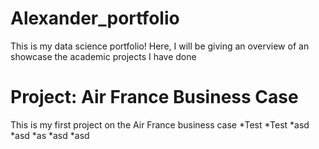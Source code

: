 # Alexander_portfolio
This is my data science portfolio! Here, I will be giving an overview of an showcase the academic projects I have done


# Project: Air France Business Case 
This is my first project on the Air France business case
*Test
*Test
*asd
*asd
*as
*asd
*asd





